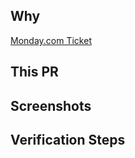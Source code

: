 ## Why

[Monday.com Ticket](https://code4community-team.monday.com/boards/XXXXXXXX/pulses/XXXXXXX)

## This PR

## Screenshots

## Verification Steps